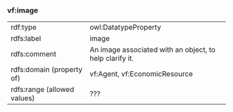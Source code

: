 ### vf:image

<table>
<tr><td>rdf:type</td><td>owl:DatatypeProperty</td></tr>
<tr><td>rdfs:label</td><td>image</td></tr>
<tr><td>rdfs:comment</td><td>An image associated with an object, to help clarify it.</td></tr>
<tr><td>rdfs:domain (property of)</td><td>vf:Agent, vf:EconomicResource</td></tr>
<tr><td>rdfs:range (allowed values)</td><td>???</td></tr>
</table>